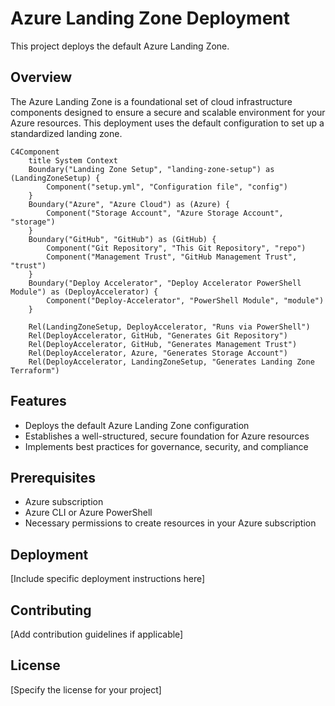 # Azure Landing Zone Deployment

This project deploys the default Azure Landing Zone.

## Overview

The Azure Landing Zone is a foundational set of cloud infrastructure components designed to ensure a secure and scalable environment for your Azure resources. This deployment uses the default configuration to set up a standardized landing zone.

```mermaid
C4Component
    title System Context
    Boundary("Landing Zone Setup", "landing-zone-setup") as (LandingZoneSetup) {
        Component("setup.yml", "Configuration file", "config")
    }
    Boundary("Azure", "Azure Cloud") as (Azure) {
        Component("Storage Account", "Azure Storage Account", "storage")
    }
    Boundary("GitHub", "GitHub") as (GitHub) {
        Component("Git Repository", "This Git Repository", "repo")
        Component("Management Trust", "GitHub Management Trust", "trust")
    }
    Boundary("Deploy Accelerator", "Deploy Accelerator PowerShell Module") as (DeployAccelerator) {
        Component("Deploy-Accelerator", "PowerShell Module", "module")
    }

    Rel(LandingZoneSetup, DeployAccelerator, "Runs via PowerShell")
    Rel(DeployAccelerator, GitHub, "Generates Git Repository")
    Rel(DeployAccelerator, GitHub, "Generates Management Trust")
    Rel(DeployAccelerator, Azure, "Generates Storage Account")
    Rel(DeployAccelerator, LandingZoneSetup, "Generates Landing Zone Terraform")
```

## Features

- Deploys the default Azure Landing Zone configuration
- Establishes a well-structured, secure foundation for Azure resources
- Implements best practices for governance, security, and compliance

## Prerequisites

- Azure subscription
- Azure CLI or Azure PowerShell
- Necessary permissions to create resources in your Azure subscription

## Deployment

[Include specific deployment instructions here]

## Contributing

[Add contribution guidelines if applicable]

## License

[Specify the license for your project]

